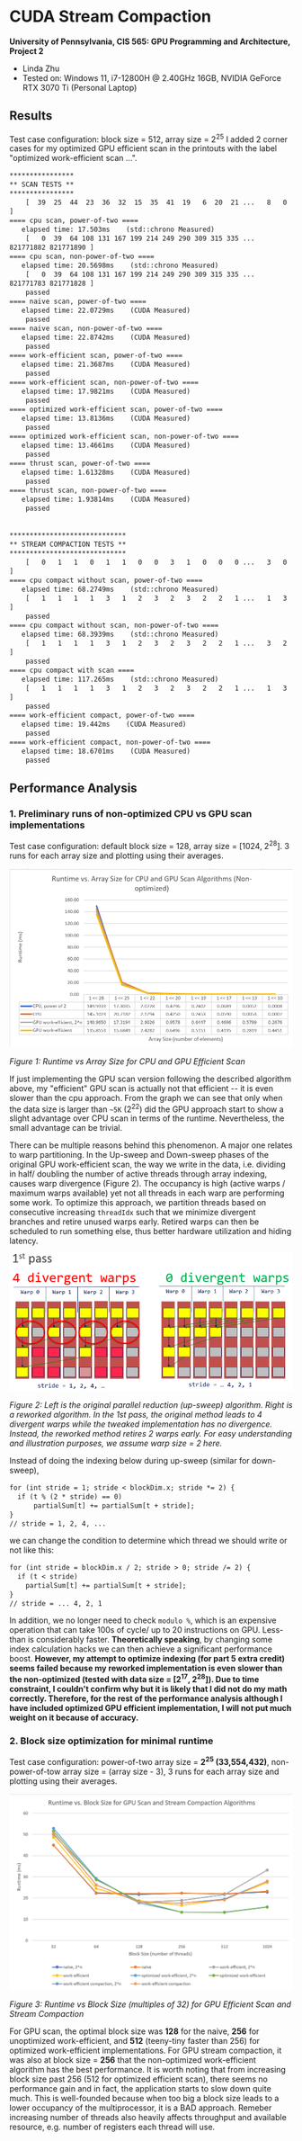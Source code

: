 CUDA Stream Compaction
======================

**University of Pennsylvania, CIS 565: GPU Programming and Architecture, Project 2**

* Linda Zhu
* Tested on: Windows 11, i7-12800H @ 2.40GHz 16GB, NVIDIA GeForce RTX 3070 Ti (Personal Laptop)

## Results
Test case configuration: block size = 512, array size = 2<sup>25</sup>
I added 2 corner cases for my optimized GPU efficient scan in the printouts with the label "optimized work-efficient scan ...".

```
****************
** SCAN TESTS **
****************
    [  39  25  44  23  36  32  15  35  41  19   6  20  21 ...   8   0 ]
==== cpu scan, power-of-two ====
   elapsed time: 17.503ms    (std::chrono Measured)
    [   0  39  64 108 131 167 199 214 249 290 309 315 335 ... 821771882 821771890 ]
==== cpu scan, non-power-of-two ====
   elapsed time: 20.5698ms    (std::chrono Measured)
    [   0  39  64 108 131 167 199 214 249 290 309 315 335 ... 821771783 821771828 ]
    passed
==== naive scan, power-of-two ====
   elapsed time: 22.0729ms    (CUDA Measured)
    passed
==== naive scan, non-power-of-two ====
   elapsed time: 22.8742ms    (CUDA Measured)
    passed
==== work-efficient scan, power-of-two ====
   elapsed time: 21.3687ms    (CUDA Measured)
    passed
==== work-efficient scan, non-power-of-two ====
   elapsed time: 17.9821ms    (CUDA Measured)
    passed
==== optimized work-efficient scan, power-of-two ====
   elapsed time: 13.8136ms    (CUDA Measured)
    passed
==== optimized work-efficient scan, non-power-of-two ====
   elapsed time: 13.4661ms    (CUDA Measured)
    passed
==== thrust scan, power-of-two ====
   elapsed time: 1.61328ms    (CUDA Measured)
    passed
==== thrust scan, non-power-of-two ====
   elapsed time: 1.93814ms    (CUDA Measured)
    passed


*****************************
** STREAM COMPACTION TESTS **
*****************************
    [   0   1   1   0   1   1   0   0   3   1   0   0   0 ...   3   0 ]
==== cpu compact without scan, power-of-two ====
   elapsed time: 68.2749ms    (std::chrono Measured)
    [   1   1   1   1   3   1   2   3   2   3   2   2   1 ...   1   3 ]
    passed
==== cpu compact without scan, non-power-of-two ====
   elapsed time: 68.3939ms    (std::chrono Measured)
    [   1   1   1   1   3   1   2   3   2   3   2   2   1 ...   3   2 ]
    passed
==== cpu compact with scan ====
   elapsed time: 117.265ms    (std::chrono Measured)
    [   1   1   1   1   3   1   2   3   2   3   2   2   1 ...   1   3 ]
    passed
==== work-efficient compact, power-of-two ====
   elapsed time: 19.442ms    (CUDA Measured)
    passed
==== work-efficient compact, non-power-of-two ====
   elapsed time: 18.6701ms    (CUDA Measured)
    passed
```

## Performance Analysis

### 1. Preliminary runs of non-optimized CPU vs GPU scan implementations
Test case configuration: default block size = 128, array size = [1024, 2<sup>28</sup>]. 3 runs for each array size and plotting using their averages.

![Figure 1](img/results/cpu_gpu_efficient_comparison.png)

*Figure 1: Runtime vs Array Size for CPU and GPU Efficient Scan*

If just implementing the GPU scan version following the described algorithm above, my "efficient" GPU scan is actually not that efficient -- it is even slower than the cpu approach. From the graph we can see that only when the data size is larger than `~5K` (2<sup>22</sup>) did the GPU approach start to show a slight advantage over CPU scan in terms of the runtime. Nevertheless, the small advantage can be trivial.

There can be multiple reasons behind this phenomenon. A major one relates to warp partitioning. In the Up-sweep and Down-sweep phases of the original GPU work-efficient scan, the way we write in the data, i.e. dividing in half/ doubling the number of active threads through array indexing, causes warp divergence (Figure 2). The occupancy is high (active warps / maximum warps available) yet not all threads in each warp are performing some work. To optimize this approach, we partition threads based on consecutive increasing `threadIdx` such that we minimize divergent branches and retire unused warps early. Retired warps can then be scheduled to run something else, thus better hardware utilization and hiding latency.

![Figure 2](img/results/warp_divergence_diagram.png)

*Figure 2: Left is the original parallel reduction (up-sweep) algorithm. Right is a reworked algorithm. In the 1st pass, the original method leads to 4 divergent warps while the tweaked implementation has no divergence. Instead, the reworked method retires 2 warps early. For easy understanding and illustration purposes, we assume warp size = 2 here.*

Instead of doing the indexing below during up-sweep (similar for down-sweep),

```
for (int stride = 1; stride < blockDim.x; stride *= 2) {
  if (t % (2 * stride) == 0)
	  partialSum[t] += partialSum[t + stride];
}
// stride = 1, 2, 4, ...
```
we can change the condition to determine which thread we should write or not like this: 
```
for (int stride = blockDim.x / 2; stride > 0; stride /= 2) {
  if (t < stride)
    partialSum[t] += partialSum[t + stride];
}
// stride = ... 4, 2, 1
```

In addition, we no longer need to check `modulo %`, which is an expensive operation that can take 100s of cycle/ up to 20 instructions on GPU. Less-than is considerably faster. **Theoretically speaking**, by changing some index calculation hacks we can then achieve a significant performance boost. **However, my attempt to optimize indexing (for part 5 extra credit) seems failed because my reworked implementation is even slower than the non-optimized (tested with data size = [2<sup>17</sup>, 2<sup>28</sup>]). Due to time constraint, I couldn't confirm why but it is likely that I did not do my math correctly. Therefore, for the rest of the performance analysis although I have included optimized GPU efficient implementation, I will not put much weight on it because of accuracy.**


### 2. Block size optimization for minimal runtime

Test case configuration: power-of-two array size = **2<sup>25</sup> (33,554,432)**, non-power-of-tow array size = (array size - 3), 3 runs for each array size and plotting using their averages.

![Figure 3](img/results/gpu_blocksize_comparison.png)

*Figure 3: Runtime vs Block Size (multiples of 32) for GPU Efficient Scan and Stream Compaction*

For GPU scan, the optimal block size was **128** for the naive, **256** for unoptimized work-efficient, and **512** (teeny-tiny faster than 256) for optimized work-efficient implementations. For GPU stream compaction, it was also at block size = **256** that the non-optimized work-efficient algorithm has the best performance. It is worth noting that from increasing block size past 256 (512 for optimized efficient scan), there seems no performance gain and in fact, the application starts to slow down quite much. This is well-founded because when too big a block size leads to a lower occupancy of the multiprocessor, it is a BAD approach. Remeber increasing number of threads also heavily affects throughput and available resource, e.g. number of registers each thread will use. 

